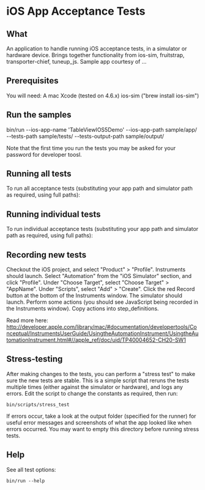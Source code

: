 # iOS App Acceptance Tests

## What
An application to handle running iOS acceptance tests, in a simulator or hardware device.
Brings together functionality from ios-sim, fruitstrap, transporter-chief, tuneup_js.
Sample app courtesy of ...

## Prerequisites

You will need:
A mac
Xcode (tested on 4.6.x)
ios-sim ("brew install ios-sim")


## Run the samples
bin/run --ios-app-name 'TableViewIOS5Demo' --ios-app-path sample/app/ --tests-path sample/tests/ --tests-output-path sample/output/

Note that the first time you run the tests you may be asked for your password for developer toosl.

## Running all tests

To run all acceptance tests (substituting your app path and simulator path as required, using full paths):

## Running individual tests

To run individual acceptance tests (substituting your app path and simulator path as required, using full paths):


## Recording new tests

Checkout the iOS project, and select "Product" > "Profile".
Instruments should launch. Select "Automation" from the "iOS Simulator" section, and click "Profile".
Under "Choose Target", select "Choose Target" > "AppName".
Under "Scripts", select "Add" > "Create".
Click the red Record button at the bottom of the Instruments window.  The simulator should launch.
Perform some actions (you should see JavaScript being recorded in the Instruments window).
Copy actions into step_definitions.

Read more here: http://developer.apple.com/library/mac/#documentation/developertools/Conceptual/InstrumentsUserGuide/UsingtheAutomationInstrument/UsingtheAutomationInstrument.html#//apple_ref/doc/uid/TP40004652-CH20-SW1

## Stress-testing

After making changes to the tests, you can perform a "stress test" to make sure the new tests are stable.
This is a simple script that reruns the tests multiple times (either against the simulator or hardware),
and logs any errors.  Edit the script to change the constants as required, then run:

    bin/scripts/stress_test

If errors occur, take a look at the output folder (specified for the runner) for useful error messages and screenshots
of what the app looked like when errors occurred.  You may want to empty this directory before running stress tests.

## Help

See all test options:

    bin/run --help

